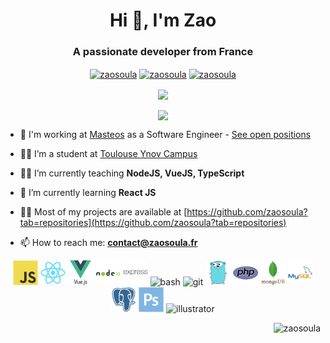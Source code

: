 <h1 align="center">Hi 👋, I'm Zao</h1>
<h3 align="center">A passionate developer from France</h3>
<p align="center"> 
<a href="https://linkedin.com/in/zaosoula" target="blank"><img align="center" src="https://cdn.jsdelivr.net/npm/simple-icons@3.0.1/icons/linkedin.svg" alt="zaosoula" height="25" width="25" /></a>
<a href="https://instagram.com/zaosoula" target="blank"><img align="center" src="https://cdn.jsdelivr.net/npm/simple-icons@3.0.1/icons/instagram.svg" alt="zaosoula" height="25" width="25" /></a>
<a href="https://twitter.com/zaosoula" target="blank"><img align="center" src="https://cdn.jsdelivr.net/npm/simple-icons@3.0.1/icons/twitter.svg" alt="zaosoula" height="25" width="25" /></a>
</p>
<p align="center">
  <img align="center" src="https://github-readme-streak-stats.herokuapp.com?user=zaosoula&hide_border=true&border_radius=0" />
</p>
<p align="center">
  <picture align="center">
    <source 
      srcset="https://github-readme-stats.vercel.app/api?username=zaosoula&show_icons=true&include_all_commits=true&count_private=true&hide_title=true&icon_color=000&title_color=000&text_color=000&hide=stars&border_radius=0&hide_border=true&text_bold=false&ring_color=FB8C05&theme=dark"
      media="(prefers-color-scheme: dark)"
    />
    <source
      srcset="https://github-readme-stats.vercel.app/api?username=zaosoula&show_icons=true&include_all_commits=true&count_private=true&hide_title=true&icon_color=000&title_color=000&text_color=000&hide=stars&border_radius=0&hide_border=true&text_bold=false&ring_color=FB8C05"
      media="(prefers-color-scheme: light), (prefers-color-scheme: no-preference)"
    />
    <img src="https://github-readme-stats.vercel.app/api?username=zaosoula&show_icons=true&include_all_commits=true&count_private=true&hide_title=true&icon_color=000&title_color=000&text_color=000&hide=stars&border_radius=0&hide_border=true&text_bold=false&ring_color=FB8C05" align="center" />
  </picture>
</p>

- 💼 I'm working at [Masteos](https://masteos.com) as a Software Engineer - [See open positions](https://cooptation.hellotrusty.io/ti7cauaotu) 

- 👨‍🎓 I’m a student at [Toulouse Ynov Campus](https://www.ynov.com)

- 👨‍🏫 I’m currently teaching **NodeJS, VueJS, TypeScript**

- 📖 I’m currently learning **React JS**

<!-- - 🎙️ I’m currently working on a record label: [AMBT Musica](https://ambitiosus.group)-->

- 👨‍💻 Most of my projects are available at [https://github.com/zaosoula?tab=repositories](https://github.com/zaosoula?tab=repositories)

- 📫 How to reach me: **contact@zaosoula.fr**

<p align="center">
  <img src="https://raw.githubusercontent.com/devicons/devicon/master/icons/javascript/javascript-original.svg" alt="javascript" width="40" height="40"/>
  <img src="https://raw.githubusercontent.com/devicons/devicon/master/icons/react/react-original.svg" alt="react" width="40" height="40"/>
  <img src="https://raw.githubusercontent.com/devicons/devicon/master/icons/vuejs/vuejs-original-wordmark.svg" alt="vuejs" width="40" height="40"/>

  <img src="https://raw.githubusercontent.com/devicons/devicon/master/icons/nodejs/nodejs-original-wordmark.svg" alt="nodejs" width="40" height="40"/>
  <img src="https://raw.githubusercontent.com/devicons/devicon/master/icons/express/express-original-wordmark.svg" alt="express" width="40" height="40"/>

  <img src="https://www.vectorlogo.zone/logos/gnu_bash/gnu_bash-icon.svg" alt="bash" width="40" height="40"/>
  <img src="https://www.vectorlogo.zone/logos/git-scm/git-scm-icon.svg" alt="git" width="40" height="40"/>
  
  <img src="https://raw.githubusercontent.com/devicons/devicon/master/icons/go/go-original.svg" alt="go" width="40" height="40"/>
  <img src="https://raw.githubusercontent.com/devicons/devicon/master/icons/php/php-original.svg" alt="php" width="40" height="40"/>

  <img src="https://raw.githubusercontent.com/devicons/devicon/master/icons/mongodb/mongodb-original-wordmark.svg" alt="mongodb" width="40" height="40"/>
  <img src="https://raw.githubusercontent.com/devicons/devicon/master/icons/mysql/mysql-original-wordmark.svg" alt="mysql" width="40" height="40"/>
  <img src="https://raw.githubusercontent.com/devicons/devicon/master/icons/postgresql/postgresql-plain.svg" alt="postgresql" width="40" height="40"/>
  
  <img src="https://raw.githubusercontent.com/devicons/devicon/master/icons/photoshop/photoshop-plain.svg" alt="photoshop" width="40" height="40"/>
  <img src="https://www.vectorlogo.zone/logos/adobe_illustrator/adobe_illustrator-icon.svg" alt="illustrator" width="40" height="40"/>
</p>

<p align="right"> <img src="https://komarev.com/ghpvc/?username=zaosoula" alt="zaosoula" /> </p>

